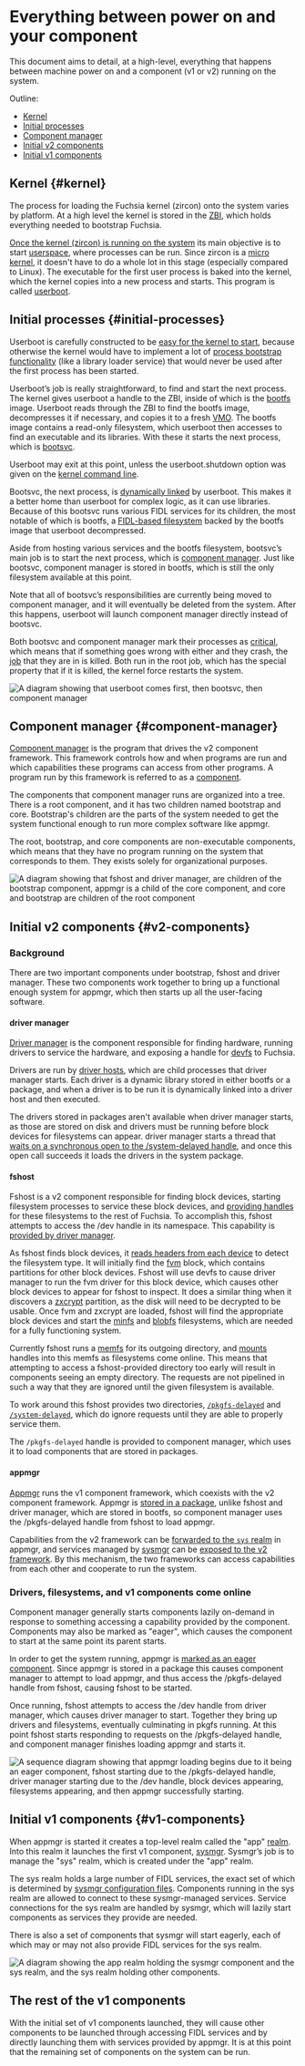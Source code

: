 # Everything between power on and your component

This document aims to detail, at a high-level, everything that happens between
machine power on and a component (v1 or v2) running on the system.

Outline:

- [Kernel](#kernel)
- [Initial processes](#initial-processes)
- [Component manager](#component-manager)
- [Initial v2 components](#v2-components)
- [Initial v1 components](#v1-components)

## Kernel {#kernel}

The process for loading the Fuchsia kernel (zircon) onto the system varies by
platform. At a high level the kernel is stored in the [ZBI][ZBI], which holds
everything needed to bootstrap Fuchsia.

[Once the kernel (zircon) is running on the system][bootloader-and-kernel] its
main objective is to start [userspace][userspace], where processes can be run.
Since zircon is a [micro kernel][micro-kernel], it doesn't have to do a whole
lot in this stage (especially compared to Linux). The executable for the first
user process is baked into the kernel, which the kernel copies into a new
process and starts. This program is called [userboot][userboot].

## Initial processes {#initial-processes}

Userboot is carefully constructed to be [easy for the kernel to
start][userboot-loading], because otherwise the kernel would have to implement a
lot of [process bootstrap functionality][process-bootstrap] (like a library
loader service) that would never be used after the first process has been
started.

Userboot’s job is really straightforward, to find and start the next process.
The kernel gives userboot a handle to the ZBI, inside of which is the
[bootfs][bootfs] image. Userboot reads through the ZBI to find the bootfs image,
decompresses it if necessary, and copies it to a fresh [VMO][vmo]. The bootfs
image contains a read-only filesystem, which userboot then accesses to find an
executable and its libraries. With these it starts the next process, which is
[bootsvc][bootsvc].

Userboot may exit at this point, unless the userboot.shutdown option was given
on the [kernel command line][kernel-command-line].

Bootsvc, the next process, is [dynamically linked][dynamic-linking] by userboot.
This makes it a better home than userboot for complex logic, as it can use
libraries. Because of this bootsvc runs various FIDL services for its children,
the most notable of which is bootfs, a [FIDL-based filesystem][fuchsia-io2]
backed by the bootfs image that userboot decompressed.

Aside from hosting various services and the bootfs filesystem, bootsvc’s main
job is to start the next process, which is [component
manager][component-manager]. Just like bootsvc, component manager is stored in
bootfs, which is still the only filesystem available at this point.

Note that all of bootsvc’s responsibilities are currently being moved to
component manager, and it will eventually be deleted from the system. After this
happens, userboot will launch component manager directly instead of bootsvc.

Both bootsvc and component manager mark their processes as
[critical][critical-processes], which means that if something goes wrong with
either and they crash, the [job][job] that they are in is killed. Both run in
the root job, which has the special property that if it is killed, the kernel
force restarts the system.

![A diagram showing that userboot comes first, then bootsvc, then component
manager](images/userboot-bootsvc-cm.png)

## Component manager {#component-manager}

[Component manager][component-manager] is the program that drives the v2
component framework. This framework controls how and when programs are run and
which capabilities these programs can access from other programs. A program run
by this framework is referred to as a [component][component].

The components that component manager runs are organized into a tree. There is a
root component, and it has two children named bootstrap and core. Bootstrap's
children are the parts of the system needed to get the system functional enough
to run more complex software like appmgr.

The root, bootstrap, and core components are non-executable components, which
means that they have no program running on the system that corresponds to them.
They exists solely for organizational purposes.

![A diagram showing that fshost and driver manager, are children of the
bootstrap component, appmgr is a child of the core component, and core and
bootstrap are children of the root component](images/v2-topology.png)

## Initial v2 components {#v2-components}

### Background

There are two important components under bootstrap, fshost and driver manager.
These two components work together to bring up a functional enough system for
appmgr, which then starts up all the user-facing software.

#### driver manager

[Driver manager][driver-manager] is the component responsible for finding
hardware, running drivers to service the hardware, and exposing a handle for
[devfs][devfs] to Fuchsia.

Drivers are run by [driver hosts][driver-host], which are child processes that
driver manager starts. Each driver is a dynamic library stored in either bootfs
or a package, and when a driver is to be run it is dynamically linked into a
driver host and then executed.

The drivers stored in packages aren't available when driver manager starts, as
those are stored on disk and drivers must be running before block devices for
filesystems can appear. driver manager starts a thread that
[waits on a synchronous open to the /system-delayed handle][wait-for-system],
and once this open call succeeds it loads the drivers in the system package.

#### fshost

Fshost is a v2 component responsible for finding block devices, starting
filesystem processes to service these block devices, and
[providing handles][fshost-exposes] for these filesystems to the rest of
Fuchsia. To accomplish this, fshost attempts to access the /dev handle in its
namespace. This capability is
[provided by driver manager][driver-manager-exposes].

As fshost finds block devices, it
[reads headers from each device][fshost-magic-headers] to detect the filesystem
type. It will initially find the [fvm][fvm] block, which contains partitions for
other block devices. Fshost will use devfs to cause driver manager to run the
fvm driver for this block device, which causes other block devices to appear for
fshost to inspect. It does a similar thing when it discovers a
[zxcrypt][zxcrypt] partition, as the disk will need to be decrypted to be
usable. Once fvm and zxcrypt are loaded, fshost will find the appropriate block
devices and start the [minfs][minfs] and [blobfs][blobfs] filesystems, which are
needed for a fully functioning system.

Currently fshost runs a [memfs][memfs] for its outgoing directory, and
[mounts][fs-mount] handles into this memfs as filesystems come online. This
means that attempting to access a fshost-provided directory too early will
result in components seeing an empty directory. The requests are not pipelined
in such a way that they are ignored until the given filesystem is available.

To work around this fshost provides two directories,
[`/pkgfs-delayed`][pkgfs-delayed] and [`/system-delayed`][system-delayed], which
do ignore requests until they are able to properly service them.

The `/pkgfs-delayed` handle is provided to component manager, which uses it to
load components that are stored in packages.

#### appmgr

[Appmgr][appmgr] runs the v1 component framework, which coexists with the v2
component framework. Appmgr is [stored in a package][appmgr-pkg], unlike fshost
and driver manager, which are stored in bootfs, so component manager uses the
/pkgfs-delayed handle from fshost to load appmgr.

Capabilities from the v2 framework can be
[forwarded to the `sys` realm][appmgr-uses] in appmgr, and services managed by
[sysmgr][sysmgr] can be [exposed to the v2 framework][appmgr-exposes]. By this
mechanism, the two frameworks can access capabilities from each other and
cooperate to run the system.

### Drivers, filesystems, and v1 components come online

Component manager generally starts components lazily on-demand in response to
something accessing a capability provided by the component. Components may also
be marked as "eager", which causes the component to start at the same point its
parent starts.

In order to get the system running, appmgr is [marked as an eager
component][appmgr-is-eager]. Since appmgr is stored in a package this causes
component manager to attempt to load appmgr, and thus access the /pkgfs-delayed
handle from fshost, causing fshost to be started.

Once running, fshost attempts to access the /dev handle from driver manager,
which causes driver manager to start. Together they bring up drivers and
filesystems, eventually culminating in pkgfs running. At this point fshost
starts responding to requests on the /pkgfs-delayed handle, and component
manager finishes loading appmgr and starts it.

![A sequence diagram showing that appmgr loading begins due to it being an eager
component, fshost starting due to the /pkgfs-delayed handle, driver manager
starting due to the /dev handle, block devices appearing, filesystems appearing,
and then appmgr successfully starting.](images/boot-sequence-diagram.png)

## Initial v1 components {#v1-components}

When appmgr is started it creates a top-level realm called the "app"
[realm][v1-realm]. Into this realm it launches the first v1 component,
[sysmgr][sysmgr]. Sysmgr’s job is to manage the "sys" realm, which is created
under the "app" realm.

The sys realm holds a large number of FIDL services, the exact set of which is
determined by [sysmgr configuration files][sysmgr-config]. Components running in
the sys realm are allowed to connect to these sysmgr-managed services. Service
connections for the sys realm are handled by sysmgr, which will lazily start
components as services they provide are needed.

There is also a set of components that sysmgr will start eagerly, each of which
may or may not also provide FIDL services for the sys realm.

![A diagram showing the app realm holding the sysmgr component and the sys
realm, and the sys realm holding other
components.](images/appmgr-realm-layout.png)

## The rest of the v1 components

With the initial set of v1 components launched, they will cause other components
to be launched through accessing FIDL services and by directly launching them
with services provided by appmgr. It is at this point that the remaining set of
components on the system can be run.

[ZBI]: /docs/glossary.md#zircon-boot-image
[appmgr-exposes]: https://fuchsia.googlesource.com/fuchsia/+/7cf46e0c7a8e5e4c78dba846f867ab96bcce5c5b/src/sys/appmgr/meta/appmgr.cml#168
[appmgr-is-eager]: https://fuchsia.googlesource.com/fuchsia/+/5a6fe7db58d2869ccfbb22caf53343d40e57c6ba/src/sys/root/meta/root.cml#14
[appmgr-pkg]: https://fuchsia.googlesource.com/fuchsia/+/5a6fe7db58d2869ccfbb22caf53343d40e57c6ba/src/sys/appmgr/BUILD.gn#159
[appmgr-uses]: https://fuchsia.googlesource.com/fuchsia/+/7cf46e0c7a8e5e4c78dba846f867ab96bcce5c5b/src/sys/appmgr/meta/appmgr.cml#40
[appmgr]: /docs/glossary.md#appmgr
[blobfs]: /docs/concepts/filesystems/blobfs.md
[bootfs]: /docs/glossary.md#bootfs
[bootloader-and-kernel]: /docs/concepts/booting/userboot.md#boot_loader_and_kernel_startup
[bootsvc]: /docs/glossary.md#bootsvc
[component-manager]: /docs/concepts/components/v2/introduction.md#component-manager
[component]: /docs/glossary.md#component
[critical-processes]: /docs/reference/syscalls/job_set_critical.md
[devfs]: /docs/concepts/drivers/device_driver_model/device-model.md
[driver-host]: /docs/glossary.md#devhost
[driver-manager-exposes]: https://fuchsia.googlesource.com/fuchsia/+/5a6fe7db58d2869ccfbb22caf53343d40e57c6ba/src/sys/root/meta/driver_manager.cml#91
[driver-manager]: /docs/glossary.md#devmgr
[dynamic-linking]: https://en.wikipedia.org/wiki/Dynamic_linker
[fs-mount]: /docs/concepts/filesystems/filesystems.md#mounting
[fshost-exposes]: https://fuchsia.googlesource.com/fuchsia/+/5a6fe7db58d2869ccfbb22caf53343d40e57c6ba/src/sys/root/meta/fshost.cml#17
[fshost-magic-headers]: https://fuchsia.googlesource.com/fuchsia/+/514f9474502cf6cafcd1d5edadfc7164566d4453/zircon/system/ulib/fs-management/mount.cc#155
[fuchsia-io2]: https://fuchsia.dev/reference/fidl/fuchsia.io2
[fvm]: /docs/glossary.md#fuchsia-volume-manager
[job]: /docs/reference/kernel_objects/job.md
[kernel-command-line]: /docs/reference/kernel/kernel_cmdline.md
[memfs]: /docs/concepts/filesystems/filesystems.md#memfs_an_in-memory_filesystem
[micro-kernel]: https://en.wikipedia.org/wiki/Microkernel
[minfs]: /docs/concepts/filesystems/minfs.md
[pkgfs-delayed]: https://fuchsia.googlesource.com/fuchsia/+/5a6fe7db58d2869ccfbb22caf53343d40e57c6ba/src/sys/root/meta/fshost.cml#18
[process-bootstrap]: /docs/concepts/booting/program_loading.md
[sysmgr-config]: https://fuchsia.googlesource.com/fuchsia/+/5a6fe7db58d2869ccfbb22caf53343d40e57c6ba/src/sys/sysmgr/sysmgr-configuration.md
[sysmgr]: https://fuchsia.googlesource.com/fuchsia/+/7cf46e0c7a8e5e4c78dba846f867ab96bcce5c5b/src/sys/sysmgr/README.md
[system-delayed]: https://fuchsia.googlesource.com/fuchsia/+/5a6fe7db58d2869ccfbb22caf53343d40e57c6ba/src/sys/root/meta/fshost.cml#19
[userboot-loading]: /docs/concepts/booting/userboot.md#kernel_loads_userboot
[userboot]: /docs/concepts/booting/userboot.md
[userspace]: https://en.wikipedia.org/wiki/User_space
[v1-realm]: /docs/glossary.md#realm
[vmo]: /docs/glossary.md#virtual-memory-object
[wait-for-system]: https://fuchsia.googlesource.com/fuchsia/+/5a6fe7db58d2869ccfbb22caf53343d40e57c6ba/src/devices/driver_manager/system-instance.cc#726
[zxcrypt]: /docs/concepts/filesystems/zxcrypt.md
